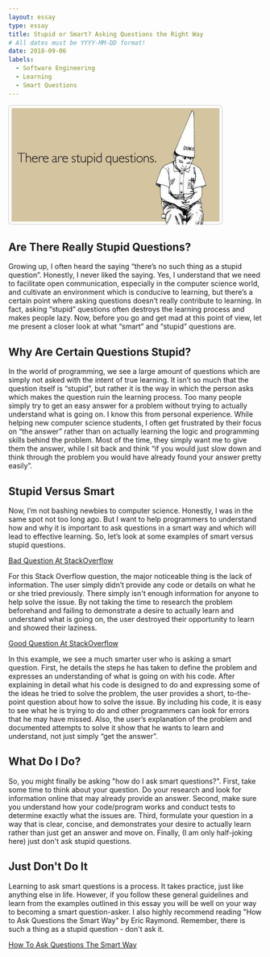 ```yaml
---
layout: essay
type: essay
title: Stupid or Smart? Asking Questions the Right Way
# All dates must be YYYY-MM-DD format!
date: 2018-09-06
labels:
  - Software Engineering
  - Learning
  - Smart Questions
---
```


<img class="ui large right spaced image" src="../images/stupid-questions.jpg">

## Are There Really Stupid Questions?

Growing up, I often heard the saying “there’s no such thing as a stupid question”. Honestly, I never liked the saying. Yes, I understand that we need to facilitate open communication, especially in the computer science world, and cultivate an environment which is conducive to learning, but there’s a certain point where asking questions doesn’t really contribute to learning. In fact, asking “stupid” questions often destroys the learning process and makes people lazy. Now, before you go and get mad at this point of view, let me present a closer look at what “smart” and “stupid” questions are. 

## Why Are Certain Questions Stupid?

In the world of programming, we see a large amount of questions which are simply not asked with the intent of true learning. It isn’t so much that the question itself is “stupid”, but rather it is the way in which the person asks which makes the question ruin the learning process. Too many people simply try to get an easy answer for a problem without trying to actually understand what is going on. I know this from personal experience. While helping new computer science students, I often get frustrated by their focus on “the answer” rather than on actually learning the logic and programming skills behind the problem. Most of the time, they simply want me to give them the answer, while I sit back and think “if you would just slow down and think through the problem you would have already found your answer pretty easily”. 

## Stupid Versus Smart

Now, I’m not bashing newbies to computer science. Honestly, I was in the same spot not too long ago. But I want to help programmers to understand how and why it is important to ask questions in a smart way and which will lead to effective learning. So, let’s look at some examples of smart versus stupid questions.

[Bad Question At StackOverflow](https://stackoverflow.com/questions/52211887/facebook-graph-api-public-page-data)

For this Stack Overflow question, the major noticeable thing is the lack of information. The user simply didn’t provide any code or details on what he or she tried previously. There simply isn't enough information for anyone to help solve the issue. By not taking the time to research the problem beforehand and failing to demonstrate a desire to actually learn and understand what is going on, the user destroyed their opportunity to learn and showed their laziness. 

[Good Question At StackOverflow](https://stackoverflow.com/questions/52211630/using-jest-how-do-i-spyon-an-extended-components-method-when-unit-testing-a-si)

In this example, we see a much smarter user who is asking a smart question. First, he details the steps he has taken to define the problem and expresses an understanding of what is going on with his code. After explaining in detail what his code is designed to do and expressing some of the ideas he tried to solve the problem, the user provides a short, to-the-point question about how to solve the issue. By including his code, it is easy to see what he is trying to do and other programmers can look for errors that he may have missed. Also, the user’s explanation of the problem and documented attempts to solve it show that he wants to learn and understand, not just simply “get the answer”.

## What Do I Do?

So, you might finally be asking "how do I ask smart questions?". First, take some time to think about your question. Do your research and look for information online that may already provide an answer. Second, make sure you understand how your code/program works and  conduct tests to determine exactly what the issues are. Third, formulate your question in a way that is clear, concise, and demonstrates your desire to actually learn rather than just get an answer and move on. Finally, (I am only half-joking here) just don't ask stupid questions. 

## Just Don't Do It

Learning to ask smart questions is a process. It takes practice, just like anything else in life. However, if you follow these general guidelines and learn from the examples outlined in this essay you will be well on your way to becoming a smart question-asker. I also highly recommend reading "How to Ask Questions the Smart Way" by Eric Raymond. Remember, there is such a thing as a stupid question - don't ask it. 

[How To Ask Questions The Smart Way](http://www.catb.org/esr/faqs/smart-questions.html)

